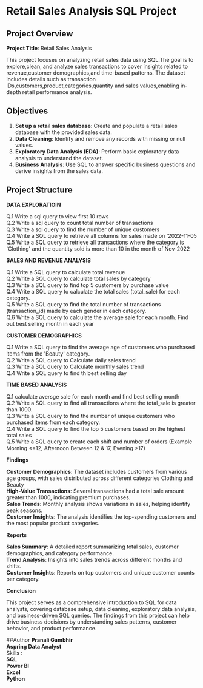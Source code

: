 # Retail Sales Analysis SQL Project

## Project Overview

**Project Title**: Retail Sales Analysis  

This project focuses on analyzing retail sales data using SQL.The goal is to explore,clean, and analyze sales transactions to cover insights related to revenue,customer demographics,and time-based patterns.
The dataset includes details such as transaction IDs,customers,product,categories,quantity and sales values,enabling in-depth retail performance analysis.

## Objectives

1. **Set up a retail sales database**: Create and populate a retail sales database with the provided sales data.
2. **Data Cleaning**: Identify and remove any records with missing or null values.
3. **Exploratory Data Analysis (EDA)**: Perform basic exploratory data analysis to understand the dataset.
4. **Business Analysis**: Use SQL to answer specific business questions and derive insights from the sales data.


## Project Structure

**DATA EXPLORATIOIN**

Q.1 Write a sql query to view first 10 rows  
Q.2 Write a sql query to count total number of transactions  
Q.3 Write a sql query to find the number of unique customers  
Q.4 Write a SQL query to retrieve all columns for sales made on '2022-11-05  
Q.5 Write a SQL query to retrieve all transactions where the category is 'Clothing' and the quantity sold is more than 10 in the month of Nov-2022  


**SALES AND REVENUE ANALYSIS**

Q.1 Write a SQL query to calculate total revenue  
Q.2 Write a SQL query to calculate total sales by category  
Q.3 Write a SQL query to find top 5 customers by purchase value  
Q.4 Write a SQL query to calculate the total sales (total_sale) for each category.  
Q.5 Write a SQL query to find the total number of transactions (transaction_id) made by each gender in each category.  
Q.6 Write a SQL query to calculate the average sale for each month. Find out best selling month in each year  


**CUSTOMER DEMOGRAPHICS**

Q.1 Write a SQL query to find the average age of customers who purchased items from the 'Beauty' category.  
Q.2 Write a SQL query to Calculate daily sales trend  
Q.3 Write a SQL query to Calculate monthly sales trend  
Q.4 Write a SQL query to find th best selling day  


**TIME BASED ANALYSIS**

Q.1 calculate aversge sale for each month and find best selling month  
Q.2 Write a SQL query to find all transactions where the total_sale is greater than 1000.  
Q.3 Write a SQL query to find the number of unique customers who purchased items from each category.  
Q.4 Write a SQL query to find the top 5 customers based on the highest total sales  
Q.5 Write a SQL query to create each shift and number of orders (Example Morning <=12, Afternoon Between 12 & 17, Evening >17)

**Findings**  

**Customer Demographics**: The dataset includes customers from various age groups, with sales distributed across different categories Clothing and Beauty  
**High-Value Transactions**: Several transactions had a total sale amount greater than 1000, indicating premium purchases.  
**Sales Trends**: Monthly analysis shows variations in sales, helping identify peak seasons.  
**Customer Insights**: The analysis identifies the top-spending customers and the most popular product categories.

 **Reports**  
 
  **Sales Summary**: A detailed report summarizing total sales, customer demographics, and category performance.  
  **Trend Analysis**: Insights into sales trends across different months and shifts.  
  **Customer Insights**: Reports on top customers and unique customer counts per category.  
  
  

**Conclusion**

This project serves as a comprehensive introduction to SQL for data analysts, covering database setup, data cleaning, exploratory data analysis, and business-driven SQL queries. The findings from this project can help drive business decisions by understanding sales patterns, customer behavior, and product performance.

##Author
**Pranali Gambhir**  
**Aspring Data Analyst**  
Skills :  
**SQL**  
**Power BI**  
**Excel**  
**Python**







